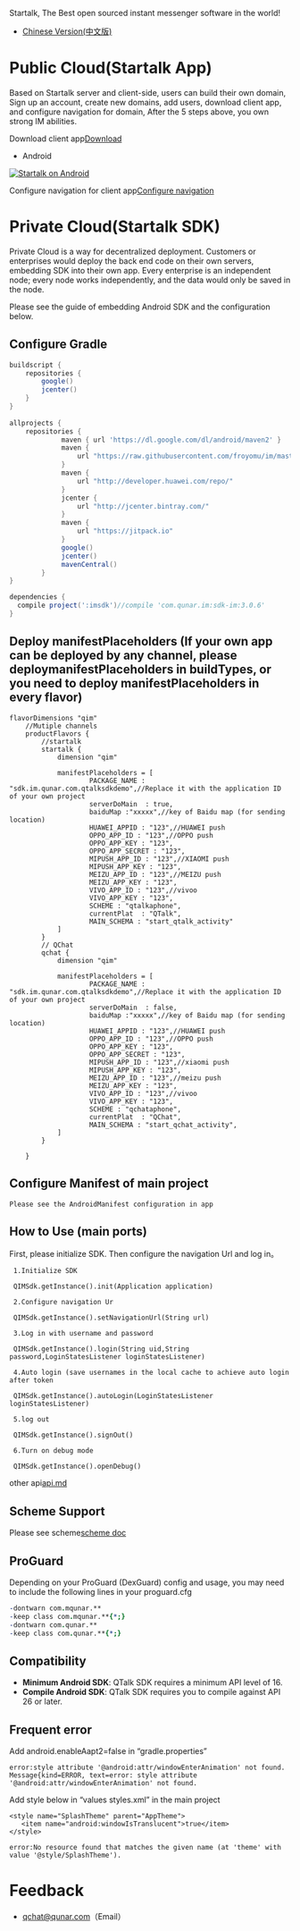 Startalk, The Best open sourced instant messenger software in the world!
* [Chinese Version(中文版)](https://github.com/startalkIM/imsdk-android/blob/master/README_zh_CN.md)

Public Cloud(Startalk App)
=====
Based on Startalk server and client-side, users can build their own domain,
Sign up an account, create new domains, add users, download client app, and configure navigation for domain,
After the 5 steps above, you own strong IM abilities.

Download client app[Download](https://im.qunar.com/new/#/download)

- Android

[![Startalk on Android](https://s.qunarzz.com/qtalk_official_web/pages/download/android.png)](https://qt.qunar.com/downloads/qtalk_android.apk)

Configure navigation for client app[Configure navigation](https://im.qunar.com/new/#/platform/access_guide/manage_nav?id=manage_nav_mb)

Private Cloud(Startalk SDK)
=====
Private Cloud is a way for decentralized deployment. Customers or enterprises would deploy the back end code on their own servers, embedding SDK into their own app. Every enterprise is an independent node; every node works independently, and the data would only be saved in the node.  

Please see the guide of embedding Android SDK and the configuration below.

Configure Gradle
--------
```gradle
buildscript {
    repositories {
        google()
        jcenter()
    }
}
 
allprojects {
    repositories {
             maven { url 'https://dl.google.com/dl/android/maven2' }
             maven {
                 url "https://raw.githubusercontent.com/froyomu/im/master"
             }
             maven {
                 url "http://developer.huawei.com/repo/"
             }
             jcenter {
                 url "http://jcenter.bintray.com/"
             }
             maven {
                 url "https://jitpack.io"
             }
             google()
             jcenter()
             mavenCentral()
        }
}
```

```gradle
dependencies {
  compile project(':imsdk')//compile 'com.qunar.im:sdk-im:3.0.6'
}
```

Deploy manifestPlaceholders (If your own app can be deployed by any channel, please deploymanifestPlaceholders in buildTypes, or you need to deploy manifestPlaceholders in every flavor)
--------

```manifestPlaceholders
flavorDimensions "qim"
    //Mutiple channels
    productFlavors {
        //startalk
        startalk {
            dimension "qim"

            manifestPlaceholders = [
                    PACKAGE_NAME : "sdk.im.qunar.com.qtalksdkdemo",//Replace it with the application ID of your own project
                    serverDoMain  : true,
                    baiduMap :"xxxxx",//key of Baidu map (for sending location)
                    HUAWEI_APPID : "123",//HUAWEI push
                    OPPO_APP_ID : "123",//OPPO push
                    OPPO_APP_KEY : "123",
                    OPPO_APP_SECRET : "123",
                    MIPUSH_APP_ID : "123",//XIAOMI push
                    MIPUSH_APP_KEY : "123",
                    MEIZU_APP_ID : "123",//MEIZU push
                    MEIZU_APP_KEY : "123",
                    VIVO_APP_ID : "123",//vivoo
                    VIVO_APP_KEY : "123",
                    SCHEME : "qtalkaphone",
                    currentPlat  : "QTalk",
                    MAIN_SCHEMA : "start_qtalk_activity"
            ]
        }
        // QChat
        qchat {
            dimension "qim"

            manifestPlaceholders = [
                    PACKAGE_NAME : "sdk.im.qunar.com.qtalksdkdemo",//Replace it with the application ID of your own project
                    serverDoMain  : false,
                    baiduMap :"xxxxx",//key of Baidu map (for sending location)
                    HUAWEI_APPID : "123",//HUAWEI push
                    OPPO_APP_ID : "123",//OPPO push
                    OPPO_APP_KEY : "123",
                    OPPO_APP_SECRET : "123",
                    MIPUSH_APP_ID : "123",//xiaomi push
                    MIPUSH_APP_KEY : "123",
                    MEIZU_APP_ID : "123",//meizu push
                    MEIZU_APP_KEY : "123",
                    VIVO_APP_ID : "123",//vivoo
                    VIVO_APP_KEY : "123",
                    SCHEME : "qchataphone",
                    currentPlat  : "QChat",
                    MAIN_SCHEMA : "start_qchat_activity",
            ]
        }

    }
```
Configure Manifest of main project
--------

```
Please see the AndroidManifest configuration in app
```
How to Use (main ports)
--------
First, please initialize SDK. Then configure the navigation Url and log in。
 ```init
  1.Initialize SDK
  
  QIMSdk.getInstance().init(Application application)
  ```
 ```config
  2.Configure navigation Ur
  
  QIMSdk.getInstance().setNavigationUrl(String url)
  ```  
 ```login
  3.Log in with username and password
  
  QIMSdk.getInstance().login(String uid,String password,LoginStatesListener loginStatesListener)
  ```   
 ```Autologin
  4.Auto login (save usernames in the local cache to achieve auto login after token
  
  QIMSdk.getInstance().autoLogin(LoginStatesListener loginStatesListener)
  ```   
 ```logout
  5.log out
  
  QIMSdk.getInstance().signOut()
  ```
 ```debug
  6.Turn on debug mode

  QIMSdk.getInstance().openDebug()
  ```
  other api[api.md](doc/api.md)

  
Scheme Support
--------
Please see scheme[scheme doc](https://github.com/qunarcorp/imsdk-android/wiki/Scheme-Support)

ProGuard
--------
Depending on your ProGuard (DexGuard) config and usage, you may need to include the following lines in your proguard.cfg

```pro
-dontwarn com.mqunar.**
-keep class com.mqunar.**{*;}
-dontwarn com.qunar.**
-keep class com.qunar.**{*;}
```

Compatibility
-------------

 * **Minimum Android SDK**: QTalk SDK requires a minimum API level of 16.
 * **Compile Android SDK**: QTalk SDK requires you to compile against API 26 or later.
 
Frequent error
--------
Add android.enableAapt2=false in “gradle.properties”
```error1
error:style attribute '@android:attr/windowEnterAnimation' not found.
Message{kind=ERROR, text=error: style attribute '@android:attr/windowEnterAnimation' not found.
```
Add style below in “values styles.xml” in the main project
```style
<style name="SplashTheme" parent="AppTheme">
   <item name="android:windowIsTranslucent">true</item>
</style>
```

```error2
﻿error:No resource found that matches the given name (at 'theme' with value '@style/SplashTheme').
```


Feedback
=====
-   qchat@qunar.com（Email）